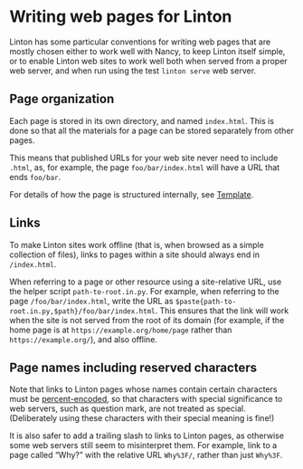 # Writing web pages for Linton

Linton has some particular conventions for writing web pages that are mostly chosen either to work well with Nancy, to keep Linton itself simple, or to enable Linton web sites to work well both when served from a proper web server, and when run using the test `linton serve` web server.

## Page organization

Each page is stored in its own directory, and named `index.html`. This is done so that all the materials for a page can be stored separately from other pages.

This means that published URLs for your web site never need to include `.html`, as, for example, the page `foo/bar/index.html` will have a URL that ends `foo/bar`.

For details of how the page is structured internally, see [Template](Template/index.html).

## Links

To make Linton sites work offline (that is, when browsed as a simple collection of files), links to pages within a site should always end in `/index.html`.

When referring to a page or other resource using a site-relative URL, use the helper script `path-to-root.in.py`. For example, when referring to the page `/foo/bar/index.html`, write the URL as `$paste{path-to-root.in.py,$path}/foo/bar/index.html`. This ensures that the link will work when the site is not served from the root of its domain (for example, if the home page is at `https://example.org/home/page` rather than `https://example.org/`), and also offline.

## Page names including reserved characters

Note that links to Linton pages whose names contain certain characters must be [percent-encoded](https://en.wikipedia.org/wiki/Percent-encoding), so that characters with special significance to web servers, such as question mark, are not treated as special. (Deliberately using these characters with their special meaning is fine!)

It is also safer to add a trailing slash to links to Linton pages, as otherwise some web servers still seem to misinterpret them. For example, link to a page called “Why?” with the relative URL `Why%3F/`, rather than just `Why%3F`.
